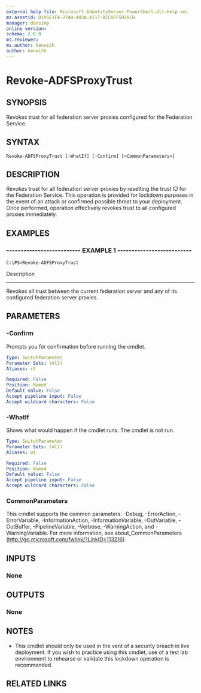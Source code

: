 ```yaml
---
external help file: Microsoft.IdentityServer.PowerShell.dll-Help.xml
ms.assetid: D195E1FA-27A4-443A-A117-8CC8FF5920CB
manager: dansimp
online version: 
schema: 2.0.0
ms.reviewer:
ms.author: kenwith
author: kenwith
---
```


# Revoke-ADFSProxyTrust

## SYNOPSIS
Revokes trust for all federation server proxies configured for the Federation Service.

## SYNTAX

```
Revoke-ADFSProxyTrust [-WhatIf] [-Confirm] [<CommonParameters>]
```

## DESCRIPTION
Revokes trust for all federation server proxies by resetting the trust ID for the Federation Service.
This operation is provided for lockdown purposes in the event of an attack or confirmed possible threat to your deployment.
Once performed, operation effectively revokes trust to all configured proxies immediately.

## EXAMPLES

### -------------------------- EXAMPLE 1 --------------------------
```
C:\PS>Revoke-ADFSProxyTrust
```

Description

-----------

Revokes all trust between the current federation server and any of its configured federation server proxies.

## PARAMETERS

### -Confirm
Prompts you for confirmation before running the cmdlet.

```yaml
Type: SwitchParameter
Parameter Sets: (All)
Aliases: cf

Required: False
Position: Named
Default value: False
Accept pipeline input: False
Accept wildcard characters: False
```

### -WhatIf
Shows what would happen if the cmdlet runs.
The cmdlet is not run.

```yaml
Type: SwitchParameter
Parameter Sets: (All)
Aliases: wi

Required: False
Position: Named
Default value: False
Accept pipeline input: False
Accept wildcard characters: False
```

### CommonParameters
This cmdlet supports the common parameters: -Debug, -ErrorAction, -ErrorVariable, -InformationAction, -InformationVariable, -OutVariable, -OutBuffer, -PipelineVariable, -Verbose, -WarningAction, and -WarningVariable. For more information, see about_CommonParameters (http://go.microsoft.com/fwlink/?LinkID=113216).

## INPUTS

### None

## OUTPUTS

### None

## NOTES
* This cmdlet should only be used in the vent of a security breach in live deployment. If you wish to practice using this cmdlet, use of a test lab environment to rehearse or validate this lockdown operation is recommended.

## RELATED LINKS

